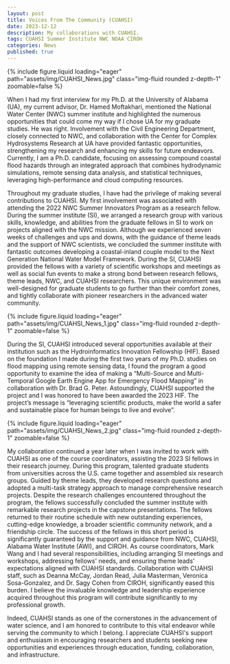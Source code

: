```yaml
---
layout: post
title: Voices From The Community (CUAHSI)
date: 2023-12-12
description: My collaborations with CUAHSI.
tags: CUAHSI Summer Institute NWC NOAA CIROH
categories: News
published: true
---
```


<div class="row mt-3">
    <div class="col-12 mt-3 mt-md-0">
        {% include figure.liquid loading="eager" path="assets/img/CUAHSI_News.jpg" class="img-fluid rounded z-depth-1" zoomable=false %}
    </div>
</div>
<div class="caption">


When I had my first interview for my Ph.D. at the University of Alabama (UA), my current advisor, Dr. Hamed Moftakhari, mentioned the National Water Center (NWC) summer institute and highlighted the numerous opportunities that could come my way if I chose UA for my graduate studies. He was right. Involvement with the Civil Engineering Department, closely connected to NWC, and collaboration with the Center for Complex Hydrosystems Research at UA have provided fantastic opportunities, strengthening my research and enhancing my skills for future endeavors. Currently, I am a Ph.D. candidate, focusing on assessing compound coastal flood hazards through an integrated approach that combines hydrodynamic simulations, remote sensing data analysis, and statistical techniques, leveraging high-performance and cloud computing resources.

Throughout my graduate studies, I have had the privilege of making several contributions to CUAHSI. My first involvement was associated with attending the 2022 NWC Summer Innovators Program as a research fellow. During the summer institute (SI), we arranged a research group with various skills, knowledge, and abilities from the graduate fellows in SI to work on projects aligned with the NWC mission. Although we experienced seven weeks of challenges and ups and downs, with the guidance of theme leads and the support of NWC scientists, we concluded the summer institute with fantastic outcomes developing a coastal-inland couple model to the Next Generation National Water Model Framework. During the SI, CUAHSI provided the fellows with a variety of scientific workshops and meetings as well as social fun events to make a strong bond between research fellows, theme leads, NWC, and CUAHSI researchers. This unique environment was well-designed for graduate students to go further than their comfort zones, and tightly collaborate with pioneer researchers in the advanced water community. 
</div>

<div class="row mt-3">
    <div class="col-12 mt-3 mt-md-0">
        {% include figure.liquid loading="eager" path="assets/img/CUAHSI_News_1.jpg" class="img-fluid rounded z-depth-1" zoomable=false %}
    </div>
</div>
<div class="caption">

During the SI, CUAHSI introduced several opportunities available at their institution such as the Hydroinformatics Innovation Fellowship (HIF). Based on the foundation I made during the first two years of my Ph.D. studies on flood mapping using remote sensing data, I found the program a good opportunity to examine the idea of making a “Multi-Source and Multi-Temporal Google Earth Engine App for Emergency Flood Mapping” in collaboration with Dr. Brad G. Peter. Astoundingly, CUAHSI supported the project and I was honored to have been awarded the 2023 HIF. The project’s message is “leveraging scientific products, make the world a safer and sustainable place for human beings to live and evolve”. 

<div class="row mt-3">
    <div class="col-12 mt-3 mt-md-0">
        {% include figure.liquid loading="eager" path="assets/img/CUAHSI_News_2.jpg" class="img-fluid rounded z-depth-1" zoomable=false %}
    </div>
</div>
<div class="caption">
    
My collaboration continued a year later when I was invited to work with CUAHSI as one of the course coordinators, assisting the 2023 SI fellows in their research journey. During this program, talented graduate students from universities across the U.S. came together and assembled six research groups. Guided by theme leads, they developed research questions and adopted a multi-task strategy approach to manage comprehensive research projects. Despite the research challenges encountered throughout the program, the fellows successfully concluded the summer institute with remarkable research projects in the capstone presentations. The fellows returned to their routine schedule with new outstanding experiences, cutting-edge knowledge, a broader scientific community network, and a friendship circle. The success of the fellows in this short period is significantly guaranteed by the support and guidance from NWC, CUAHSI, Alabama Water Institute (AWI), and CIROH. As course coordinators, Mark Wang and I had several responsibilities, including arranging SI meetings and workshops, addressing fellows' needs, and ensuring theme leads' expectations aligned with CUAHSI standards. Collaboration with CUAHSI staff, such as Deanna McCay, Jordan Read, Julia Masterman, Veronica Sosa-Gonzalez, and Dr. Sagy Cohen from CIROH, significantly eased this burden. I believe the invaluable knowledge and leadership experience acquired throughout this program will contribute significantly to my professional growth.

Indeed, CUAHSI stands as one of the cornerstones in the advancement of water science, and I am honored to contribute to this vital endeavor while serving the community to which I belong. I appreciate CUAHSI's support and enthusiasm in encouraging researchers and students seeking new opportunities and experiences through education, funding, collaboration, and infrastructure.
